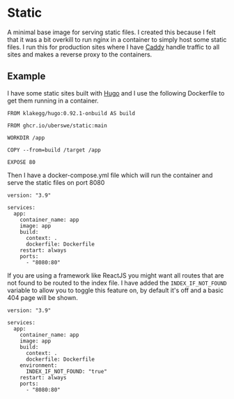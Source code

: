 # Static

A minimal base image for serving static files. I created 
this because I felt that it was a bit overkill to run nginx 
in a container to simply host some static files. I run this
for production sites where I have [Caddy](https://caddyserver.com/) 
handle traffic to all sites and makes a reverse proxy to 
the containers.

## Example

I have some static sites built with [Hugo](https://gohugo.io/) and I use the following Dockerfile to get them running in a container.

```
FROM klakegg/hugo:0.92.1-onbuild AS build

FROM ghcr.io/uberswe/static:main

WORKDIR /app

COPY --from=build /target /app

EXPOSE 80
```

Then I have a docker-compose.yml file which will run the container and serve the static files on port 8080

```
version: "3.9"

services:
  app:
    container_name: app
    image: app
    build:
      context: .
      dockerfile: Dockerfile
    restart: always
    ports:
      - "8080:80"
```

If you are using a framework like ReactJS you might want all routes that are not found to be routed to the index file. I have added the `INDEX_IF_NOT_FOUND` variable to allow you to toggle this feature on, by default it's off and a basic 404 page will be shown.

```
version: "3.9"

services:
  app:
    container_name: app
    image: app
    build:
      context: .
      dockerfile: Dockerfile
    environment:
      INDEX_IF_NOT_FOUND: "true"
    restart: always
    ports:
      - "8080:80"
```